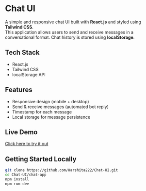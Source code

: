 # Chat UI 

A simple and responsive chat UI built with **React.js** and styled using **Tailwind CSS**.  
This application allows users to send and receive messages in a conversational format. Chat history is stored using **localStorage**.

##  Tech Stack
- React.js
- Tailwind CSS
- localStorage API

##  Features
- Responsive design (mobile + desktop)
- Send & receive messages (automated bot reply)
- Timestamp for each message
- Local storage for message persistence

##  Live Demo
[Click here to try it out](https://chat-o9xp5c1nf-harshitas-projects-29aefde6.vercel.app/)

## Getting Started Locally
```bash
git clone https://github.com/Harshita222/Chat-UI.git
cd Chat-UI/chat-app
npm install
npm run dev
